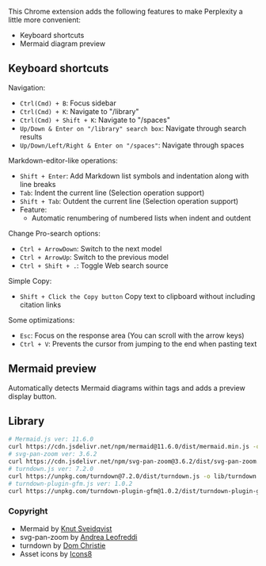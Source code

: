 This Chrome extension adds the following features to make Perplexity a little more convenient:

- Keyboard shortcuts
- Mermaid diagram preview

## Keyboard shortcuts

Navigation:

- `Ctrl(Cmd) + B`: Focus sidebar
- `Ctrl(Cmd) + K`: Navigate to "/library"
- `Ctrl(Cmd) + Shift + K`: Navigate to "/spaces"
- `Up/Down & Enter on "/library" search box`: Navigate through search results
- `Up/Down/Left/Right & Enter on "/spaces"`: Navigate through spaces

Markdown-editor-like operations:

- `Shift + Enter`: Add Markdown list symbols and indentation along with line breaks
- `Tab`: Indent the current line (Selection operation support)
- `Shift + Tab`: Outdent the current line (Selection operation support)
- Feature:
    - Automatic renumbering of numbered lists when indent and outdent

Change Pro-search options:

- `Ctrl + ArrowDown`: Switch to the next model
- `Ctrl + ArrowUp`: Switch to the previous model
- `Ctrl + Shift + .`: Toggle Web search source

Simple Copy:

- `Shift + Click the Copy button` Copy text to clipboard without including citation links

Some optimizations:

- `Esc`: Focus on the response area (You can scroll with the arrow keys)
- `Ctrl + V`: Prevents the cursor from jumping to the end when pasting text

## Mermaid preview

Automatically detects Mermaid diagrams within tags and adds a preview display button.

## Library

```sh
# Mermaid.js ver: 11.6.0
curl https://cdn.jsdelivr.net/npm/mermaid@11.6.0/dist/mermaid.min.js -o lib/mermaid.min.js
# svg-pan-zoom ver: 3.6.2
curl https://cdn.jsdelivr.net/npm/svg-pan-zoom@3.6.2/dist/svg-pan-zoom.min.js -o lib/svg-pan-zoom.min.js
# turndown.js ver: 7.2.0
curl https://unpkg.com/turndown@7.2.0/dist/turndown.js -o lib/turndown.js
# turndown-plugin-gfm.js ver: 1.0.2
curl https://unpkg.com/turndown-plugin-gfm@1.0.2/dist/turndown-plugin-gfm.js -o lib/turndown-plugin-gfm.js
```

### Copyright

- Mermaid by [Knut Sveidqvist](https://github.com/mermaid-js/mermaid)
- svg-pan-zoom by [Andrea Leofreddi](https://github.com/bumbu/svg-pan-zoom)
- turndown by [Dom Christie](https://github.com/mixmark-io/turndown?tab=readme-ov-file)
- Asset icons by [Icons8](https://icons8.com)

